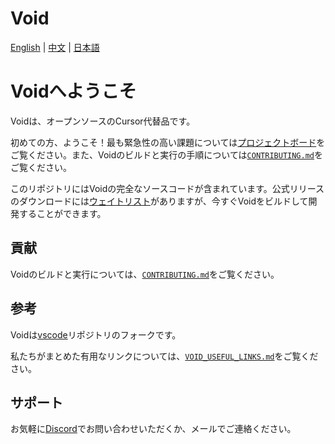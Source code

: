 # Void

[English](./README.md) | [中文](./README_CN.md) | [日本語](./README_JP.md)

# Voidへようこそ

Voidは、オープンソースのCursor代替品です。

初めての方、ようこそ！最も緊急性の高い課題については[プロジェクトボード](https://github.com/orgs/voideditor/projects/2/views/3)をご覧ください。また、Voidのビルドと実行の手順については[`CONTRIBUTING.md`](https://github.com/voideditor/void/blob/main/CONTRIBUTING.md)をご覧ください。

このリポジトリにはVoidの完全なソースコードが含まれています。公式リリースのダウンロードには[ウェイトリスト](https://voideditor.com/email)がありますが、今すぐVoidをビルドして開発することができます。

## 貢献

Voidのビルドと実行については、[`CONTRIBUTING.md`](https://github.com/voideditor/void/blob/main/CONTRIBUTING.md)をご覧ください。

## 参考

Voidは[vscode](https://github.com/microsoft/vscode)リポジトリのフォークです。

私たちがまとめた有用なリンクについては、[`VOID_USEFUL_LINKS.md`](https://github.com/voideditor/void/blob/main/VOID_USEFUL_LINKS.md)をご覧ください。

## サポート
お気軽に[Discord](https://discord.gg/PspNkKG5wt)でお問い合わせいただくか、メールでご連絡ください。
